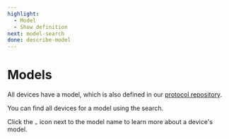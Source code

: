 ```yaml
---
highlight:
  - Model
  - Show definition
next: model-search
done: describe-model
---
```


# Models

All devices have a model, which is also defined in our
[protocol repository](https://github.com/hello-nrfcloud/proto-map).

You can find all devices for a model using the search.

Click the `⌄` icon next to the model name to learn more about a device's model.
